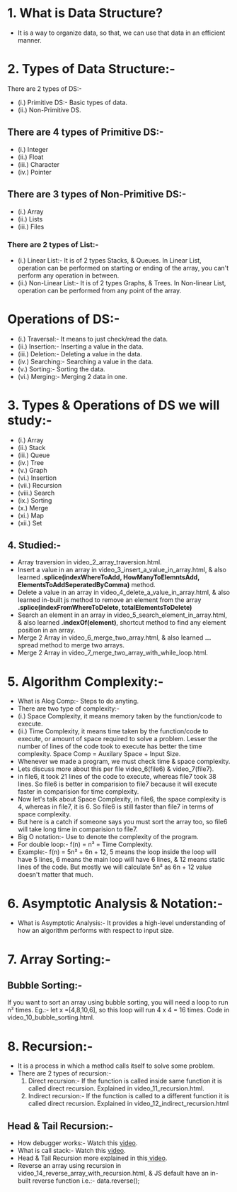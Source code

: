 # 1. What is Data Structure?

- It is a way to organize data, so that, we can use that data in an efficient manner.

# 2. Types of Data Structure:-

There are 2 types of DS:-

- (i.) Primitive DS:- Basic types of data.
- (ii.) Non-Primitive DS.

## There are 4 types of Primitive DS:-

- (i.) Integer
- (ii.) Float
- (iii.) Character
- (iv.) Pointer

## There are 3 types of Non-Primitive DS:-

- (i.) Array
- (ii.) Lists
- (iii.) Files

### There are 2 types of List:-

- (i.) Linear List:- It is of 2 types Stacks, & Queues. In Linear List, operation can be performed on starting or ending of the array, you can't perform any operation in between.
- (ii.) Non-Linear List:- It is of 2 types Graphs, & Trees. In Non-linear List, operation can be performed from any point of the array.

# Operations of DS:-

- (i.) Traversal:- It means to just check/read the data.
- (ii.) Insertion:- Inserting a value in the data.
- (iii.) Deletion:- Deleting a value in the data.
- (iv.) Searching:- Searching a value in the data.
- (v.) Sorting:- Sorting the data.
- (vi.) Merging:- Merging 2 data in one.

# 3. Types & Operations of DS we will study:-

- (i.) Array
- (ii.) Stack
- (iii.) Queue
- (iv.) Tree
- (v.) Graph
- (vi.) Insertion
- (vii.) Recursion
- (viii.) Search
- (ix.) Sorting
- (x.) Merge
- (xi.) Map
- (xii.) Set

## 4. Studied:-

- Array traversion in video_2_array_traversion.html.
- Insert a value in an array in video_3_insert_a_value_in_array.html, & also learned **.splice(indexWhereToAdd, HowManyToElemntsAdd, ElementsToAddSeperatedByComma)** method.
- Delete a value in an array in video_4_delete_a_value_in_array.html, & also learned in-built js method to remove an element from the array **.splice(indexFromWhereToDelete, totalElementsToDelete)**
- Search an element in an array in video_5_search_element_in_array.html, & also learned **.indexOf(element)**, shortcut method to find any element position in an array.
- Merge 2 Array in video_6_merge_two_array.html, & also learned **...** spread method to merge two arrays.
- Merge 2 Array in video_7_merge_two_array_with_while_loop.html.

# 5. Algorithm Complexity:-

- What is Alog Comp:- Steps to do anyting.
- There are two type of complexity:-
- (i.) Space Complexity, it means memory taken by the function/code to execute.
- (ii.) Time Complexity, it means time taken by the function/code to execute, or amount of space required to solve a problem. Lesser the number of lines of the code took to execute has better the time complexity. Space Comp = Auxilary Space + Input Size.
- Whenever we made a program, we must check time & space complexity.
- Lets discuss more about this per file video_6(file6) & video_7(file7).
- in file6, it took 21 lines of the code to execute, whereas file7 took 38 lines. So file6 is better in comparision to file7 because it will execute faster in comparision for time complexity.
- Now let's talk about Space Complexity, in file6, the space complexity is 4, whereas in file7, it is 6. So file6 is still faster than file7 in terms of space complexity.
- But here is a catch if someone says you must sort the array too, so file6 will take long time in comparision to file7.
- Big O notation:- Use to denote the complexity of the program.
- For double loop:- f(n) = n² = Time Complexity.
- Example:- f(n) = 5n² + 6n + 12, 5 means the loop inside the loop will have 5 lines, 6 means the main loop will have 6 lines, & 12 means static lines of the code. But mostly we will calculate 5n² as 6n + 12 value doesn't matter that much.

# 6. Asymptotic Analysis & Notation:-

- What is Asymptotic Analysis:- It provides a high-level understanding of how an algorithm performs with respect to input size.

# 7. Array Sorting:-

## Bubble Sorting:-

If you want to sort an array using bubble sorting, you will need a loop to run n² times. Eg.:- let x =[4,8,10,6], so this loop will run 4 x 4 = 16 times. Code in video_10_bubble_sorting.html.

# 8. Recursion:-

- It is a process in which a method calls itself to solve some problem.
- There are 2 types of recursion:-
  1. Direct recursion:- If the function is called inside same function it is called direct recursion. Explained in video_11_recursion.html.
  2. Indirect recursion:- If the function is called to a different function it is called direct recursion. Explained in video_12_indirect_recursion.html

## Head & Tail Recursion:-

* How debugger works:- Watch this [video](https://www.youtube.com/watch?v=vzTqM04YbiY&list=PL8p2I9GklV47TMMnPzqnkCtSOS3ebr4O7&index=16).
* What is call stack:- Watch this [video](https://youtu.be/vzTqM04YbiY?list=PL8p2I9GklV47TMMnPzqnkCtSOS3ebr4O7&t=586).
* Head & Tail Recursion more explained in this[ video](https://youtu.be/vzTqM04YbiY?list=PL8p2I9GklV47TMMnPzqnkCtSOS3ebr4O7&t=1068).
* Reverse an array using recursion in video_14_reverse_array_with_recursion.html, & JS default have an in-built reverse function i.e.:- data.reverse();
